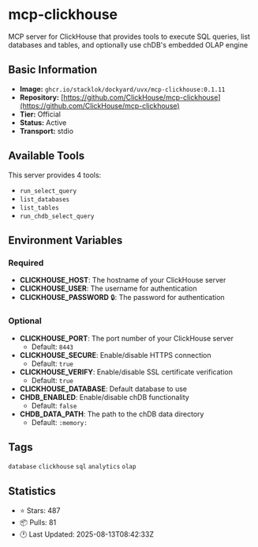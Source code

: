 # mcp-clickhouse

MCP server for ClickHouse that provides tools to execute SQL queries, list databases and tables, and optionally use chDB's embedded OLAP engine

## Basic Information

- **Image:** `ghcr.io/stacklok/dockyard/uvx/mcp-clickhouse:0.1.11`
- **Repository:** [https://github.com/ClickHouse/mcp-clickhouse](https://github.com/ClickHouse/mcp-clickhouse)
- **Tier:** Official
- **Status:** Active
- **Transport:** stdio

## Available Tools

This server provides 4 tools:

- `run_select_query`
- `list_databases`
- `list_tables`
- `run_chdb_select_query`

## Environment Variables

### Required

- **CLICKHOUSE_HOST**: The hostname of your ClickHouse server
- **CLICKHOUSE_USER**: The username for authentication
- **CLICKHOUSE_PASSWORD** 🔒: The password for authentication

### Optional

- **CLICKHOUSE_PORT**: The port number of your ClickHouse server
  - Default: `8443`
- **CLICKHOUSE_SECURE**: Enable/disable HTTPS connection
  - Default: `true`
- **CLICKHOUSE_VERIFY**: Enable/disable SSL certificate verification
  - Default: `true`
- **CLICKHOUSE_DATABASE**: Default database to use
- **CHDB_ENABLED**: Enable/disable chDB functionality
  - Default: `false`
- **CHDB_DATA_PATH**: The path to the chDB data directory
  - Default: `:memory:`

## Tags

`database` `clickhouse` `sql` `analytics` `olap` 

## Statistics

- ⭐ Stars: 487
- 📦 Pulls: 81
- 🕐 Last Updated: 2025-08-13T08:42:33Z
